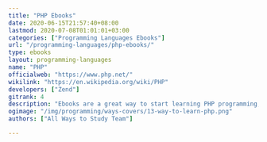 ```yaml
---
title: "PHP Ebooks"
date: 2020-06-15T21:57:40+08:00
lastmod: 2020-07-08T01:01:01+03:00
categories: ["Programming Languages Ebooks"]
url: "/programming-languages/php-ebooks/"
type: ebooks
layout: programming-languages
name: "PHP"
officialweb: "https://www.php.net/"
wikilink: "https://en.wikipedia.org/wiki/PHP"
developers: ["Zend"]
gitrank: 4
description: "Ebooks are a great way to start learning PHP programming, download and read your ebooks for PHP on any device, free & paid versions are both available."
ogimage: "/img/programming/ways-covers/13-way-to-learn-php.png"
authors: ["All Ways to Study Team"]

---
```



